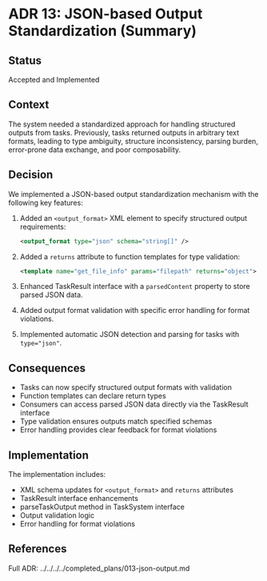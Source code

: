 # ADR 13: JSON-based Output Standardization (Summary)

## Status
Accepted and Implemented

## Context
The system needed a standardized approach for handling structured outputs from tasks. Previously, tasks returned outputs in arbitrary text formats, leading to type ambiguity, structure inconsistency, parsing burden, error-prone data exchange, and poor composability.

## Decision
We implemented a JSON-based output standardization mechanism with the following key features:

1. Added an `<output_format>` XML element to specify structured output requirements:
   ```xml
   <output_format type="json" schema="string[]" />
   ```

2. Added a `returns` attribute to function templates for type validation:
   ```xml
   <template name="get_file_info" params="filepath" returns="object">
   ```

3. Enhanced TaskResult interface with a `parsedContent` property to store parsed JSON data.

4. Added output format validation with specific error handling for format violations.

5. Implemented automatic JSON detection and parsing for tasks with `type="json"`.

## Consequences
- Tasks can now specify structured output formats with validation
- Function templates can declare return types
- Consumers can access parsed JSON data directly via the TaskResult interface
- Type validation ensures outputs match specified schemas
- Error handling provides clear feedback for format violations

## Implementation
The implementation includes:
- XML schema updates for `<output_format>` and `returns` attributes
- TaskResult interface enhancements
- parseTaskOutput method in TaskSystem interface
- Output validation logic
- Error handling for format violations

## References
Full ADR: ../../../../completed_plans/013-json-output.md
